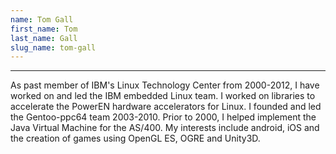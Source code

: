 ```yaml
---
name: Tom Gall
first_name: Tom
last_name: Gall
slug_name: tom-gall
---
```


***

As past member of IBM's Linux Technology Center from 2000-2012, I have worked on and led the IBM embedded Linux team. I worked on libraries to accelerate the PowerEN hardware accelerators for Linux. I founded and led the Gentoo-ppc64 team 2003-2010. Prior to 2000, I helped implement the Java Virtual Machine for the AS/400. My interests include android, iOS and the creation of games using OpenGL ES, OGRE and Unity3D.
